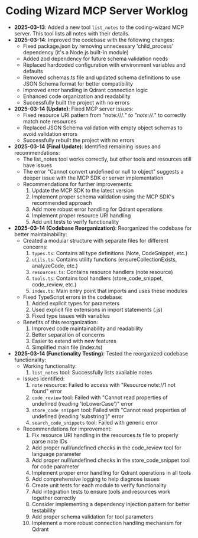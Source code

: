 # Coding Wizard MCP Server Worklog

- **2025-03-13**: Added a new tool `list_notes` to the coding-wizard MCP server. This tool lists all notes with their details.
- **2025-03-14**: Improved the codebase with the following changes:
  - Fixed package.json by removing unnecessary 'child_process' dependency (it's a Node.js built-in module)
  - Added zod dependency for future schema validation needs
  - Replaced hardcoded configuration with environment variables and defaults
  - Removed schemas.ts file and updated schema definitions to use JSON Schema format for better compatibility
  - Improved error handling in Qdrant connection logic
  - Enhanced code organization and readability
  - Successfully built the project with no errors
- **2025-03-14 (Update)**: Fixed MCP server issues:
  - Fixed resource URI pattern from "note:///.*" to "note://.*" to correctly match note resources
  - Replaced JSON Schema validation with empty object schemas to avoid validation errors
  - Successfully rebuilt the project with no errors
- **2025-03-14 (Final Update)**: Identified remaining issues and recommendations:
  - The list_notes tool works correctly, but other tools and resources still have issues
  - The error "Cannot convert undefined or null to object" suggests a deeper issue with the MCP SDK or server implementation
  - Recommendations for further improvements:
    1. Update the MCP SDK to the latest version
    2. Implement proper schema validation using the MCP SDK's recommended approach
    3. Add more robust error handling for Qdrant operations
    4. Implement proper resource URI handling
    5. Add unit tests to verify functionality
- **2025-03-14 (Codebase Reorganization)**: Reorganized the codebase for better maintainability:
  - Created a modular structure with separate files for different concerns:
    1. `types.ts`: Contains all type definitions (Note, CodeSnippet, etc.)
    2. `utils.ts`: Contains utility functions (ensureCollectionExists, analyzeCode, etc.)
    3. `resources.ts`: Contains resource handlers (note resource)
    4. `tools.ts`: Contains tool handlers (store_code_snippet, code_review, etc.)
    5. `index.ts`: Main entry point that imports and uses these modules
  - Fixed TypeScript errors in the codebase:
    1. Added explicit types for parameters
    2. Used explicit file extensions in import statements (.js)
    3. Fixed type issues with variables
  - Benefits of this reorganization:
    1. Improved code maintainability and readability
    2. Better separation of concerns
    3. Easier to extend with new features
    4. Simplified main file (index.ts)
- **2025-03-14 (Functionality Testing)**: Tested the reorganized codebase functionality:
  - Working functionality:
    1. `list_notes` tool: Successfully lists available notes
  - Issues identified:
    1. `note` resource: Failed to access with "Resource note://1 not found" error
    2. `code_review` tool: Failed with "Cannot read properties of undefined (reading 'toLowerCase')" error
    3. `store_code_snippet` tool: Failed with "Cannot read properties of undefined (reading 'substring')" error
    4. `search_code_snippets` tool: Failed with generic error
  - Recommendations for improvement:
    1. Fix resource URI handling in the resources.ts file to properly parse note IDs
    2. Add proper null/undefined checks in the code_review tool for language parameter
    3. Add proper null/undefined checks in the store_code_snippet tool for code parameter
    4. Implement proper error handling for Qdrant operations in all tools
    5. Add comprehensive logging to help diagnose issues
    6. Create unit tests for each module to verify functionality
    7. Add integration tests to ensure tools and resources work together correctly
    8. Consider implementing a dependency injection pattern for better testability
    9. Add proper schema validation for tool parameters
    10. Implement a more robust connection handling mechanism for Qdrant
